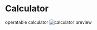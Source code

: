 # Calculator
operatable calculator
![calculator preview](https://github.com/ayonn/Calculator/assets/69807884/0557050d-4b89-425f-87e2-036059e911a3)
